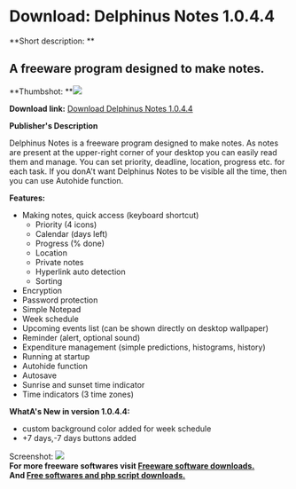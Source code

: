 # Download: Delphinus Notes 1.0.4.4

**Short description: **

## A freeware program designed to make notes.

  
**Thumbshot: **![](http://www.freewarefiles.com/screenshot/delphinusnotes_md.jpg)   
  
**Download link:** [Download Delphinus Notes 1.0.4.4](http://freesoftwares.boysofts.com/Delphinus-Notes_program_52727.html)  
  

**Publisher's Description**  
  

Delphinus Notes is a freeware program designed to make notes. As notes are
present at the upper-right corner of your desktop you can easily read them and
manage. You can set priority, deadline, location, progress etc. for each task.
If you donA't want Delphinus Notes to be visible all the time, then you can
use Autohide function.

**Features:**

  * Making notes, quick access (keyboard shortcut) 
    * Priority (4 icons) 
    * Calendar (days left) 
    * Progress (% done) 
    * Location 
    * Private notes 
    * Hyperlink auto detection 
    * Sorting 
  * Encryption 
  * Password protection 
  * Simple Notepad 
  * Week schedule 
  * Upcoming events list (can be shown directly on desktop wallpaper) 
  * Reminder (alert, optional sound) 
  * Expenditure management (simple predictions, histograms, history) 
  * Running at startup 
  * Autohide function 
  * Autosave 
  * Sunrise and sunset time indicator 
  * Time indicators (3 time zones) 

**WhatA's New in version 1.0.4.4:**

  * custom background color added for week schedule 
  * +7 days,-7 days buttons added 

  
  
Screenshot: ![](http://www.freewarefiles.com/screenshot/delphinusnotes.jpg)  
**For more freeware softwares visit [Freeware software downloads.](http://freesoftwares.boysofts.com/)**   
**And [Free softwares and php script downloads.](http://www.boysofts.com/)**

